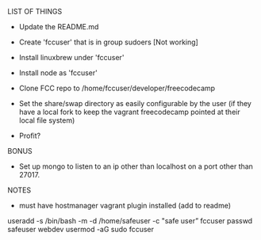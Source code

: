 LIST OF THINGS

- Update the README.md

- Create 'fccuser' that is in group sudoers [Not working]
- Install linuxbrew under 'fccuser'
- Install node as 'fccuser'

- Clone FCC repo to /home/fccuser/developer/freecodecamp
- Set the share/swap directory as easily configurable by the user (if they have a local fork to keep the vagrant freecodecamp pointed at their local file system)
- Profit?

BONUS
- Set up mongo to listen to an ip other than localhost on a port other than 27017.

NOTES
- must have hostmanager vagrant plugin installed (add to readme)

useradd -s /bin/bash -m -d /home/safeuser -c "safe user” fccuser
passwd safeuser
webdev
usermod -aG sudo fccuser